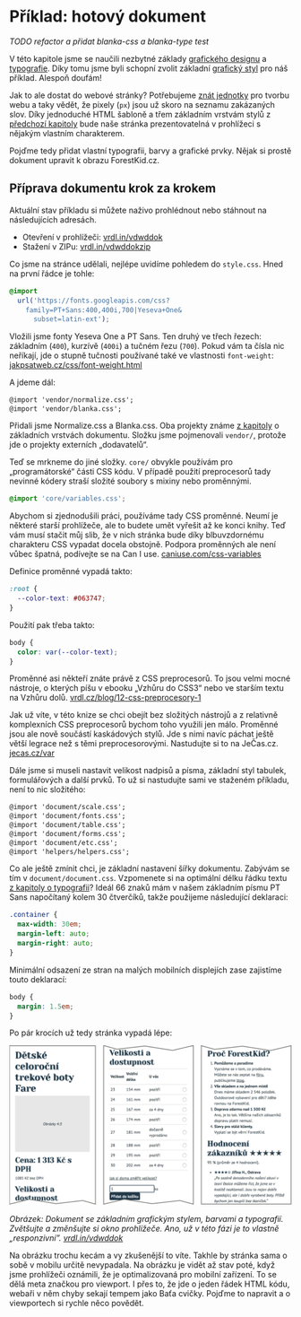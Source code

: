 # Příklad: hotový dokument

*TODO refactor a přidat blanka-css a blanka-type test*

V této kapitole jsme se naučili nezbytné základy [grafického designu](graficky-design.md) a [typografie](typografie.md). Díky tomu jsme byli schopní zvolit základní [grafický styl](priklad-barvy-typografie.md) pro náš příklad.  Alespoň doufám! 

Jak to ale dostat do webové stránky? Potřebujeme [znát jednotky](jednotky.md) pro tvorbu webu a taky vědět, že pixely (`px`) jsou už skoro na seznamu zakázaných slov. Díky jednoduché HTML šabloně a třem základním vrstvám stylů z [předchozí kapitoly](dokument-nastroje.md) bude naše stránka prezentovatelná v prohlížeci s nějakým vlastním charakterem. 

Pojďme tedy přidat vlastní typografii, barvy a grafické prvky. Nějak si prostě dokument upravit k obrazu ForestKid.cz.

## Příprava dokumentu krok za krokem

Aktuální stav příkladu si můžete naživo prohlédnout nebo stáhnout na následujících adresách.

- Otevření v prohlížeči: [vrdl.in/vdwddok](http://vrdl.in/vdwddok)
- Stažení v ZIPu: [vrdl.in/vdwddokzip](http://vrdl.in/vdwddokzip)

Co jsme na stránce udělali, nejlépe uvidíme pohledem do `style.css`. Hned na první řádce je tohle:

```css
@import 
  url('https://fonts.googleapis.com/css?
    family=PT+Sans:400,400i,700|Yeseva+One&
      subset=latin-ext');
```

Vložili jsme fonty Yeseva One a PT Sans. Ten druhý ve třech řezech: základním (`400`), kurzívě (`400i`) a tučném řezu (`700`). Pokud vám ta čísla nic neříkají, jde o stupně tučnosti používané také ve vlastnosti `font-weight`: [jakpsatweb.cz/css/font-weight.html](http://jakpsatweb.cz/css/font-weight.html)

A jdeme dál:

```
@import 'vendor/normalize.css';
@import 'vendor/blanka.css';
```

Přidali jsme Normalize.css a Blanka.css. Oba projekty známe [z kapitoly](dokument-nastroje.md) o základních vrstvách dokumentu. Složku jsme pojmenovali `vendor/`, protože jde o projekty externích „dodavatelů“.

Teď se mrkneme do jiné složky. `core/` obvykle používám pro „programátorské“ části CSS kódu. V případě použití preprocesorů tady nevinné kódery straší složité soubory s mixiny nebo proměnnými. 

```css
@import 'core/variables.css';
```

Abychom si zjednodušili práci, používáme tady CSS proměnné. Neumí je některé starší prohlížeče, ale to budete umět vyřešit až ke konci knihy. Teď vám musí stačit můj slib, že v nich stránka bude díky blbuvzdornému charakteru CSS vypadat docela obstojně. Podpora proměnných ale není vůbec špatná, podívejte se na Can I use. [caniuse.com/css-variables](http://caniuse.com/#feat=css-variables)

Definice proměnné vypadá takto:

```css
:root {
  --color-text: #063747;
}
```

Použití pak třeba takto: 

```css
body {
  color: var(--color-text);
}
```

Proměnné asi někteří znáte právě z CSS preprocesorů. To jsou velmi mocné nástroje, o kterých píšu v ebooku „Vzhůru do CSS3“ nebo ve starším textu na Vzhůru dolů. [vrdl.cz/blog/12-css-preprocesory-1](http://www.vzhurudolu.cz/blog/12-css-preprocesory-1)

Jak už víte, v této knize se chci obejít bez složitých nástrojů a z relativně komplexních CSS preprocesorů bychom toho využili jen málo. Proměnné jsou ale nově součástí kaskádových stylů. Jde s nimi navíc páchat ještě větší legrace než s těmi preprocesorovými. Nastudujte si to na JeČas.cz. [jecas.cz/var](http://jecas.cz/var)

Dále jsme si museli nastavit velikost nadpisů a písma, základní styl tabulek, formulářových a další prvků. To už si nastudujte sami ve staženém příkladu, není to nic složitého:

```
@import 'document/scale.css';
@import 'document/fonts.css';
@import 'document/table.css';
@import 'document/forms.css';
@import 'document/etc.css';
@import 'helpers/helpers.css';
```

Co ale ještě zmínit chci, je základní nastavení šířky dokumentu. Zabývám se tím v `document/document.css`. Vzpomenete si na optimální délku řádku textu [z kapitoly o typografii](typografie.md)? Ideál 66 znaků mám v našem základním písmu PT Sans napočítaný kolem 30 čtverčíků, takže použijeme následující deklaraci:

```css
.container {
  max-width: 30em; 
  margin-left: auto;
  margin-right: auto;
}
``` 

Minimální odsazení ze stran na malých mobilních displejích zase zajistíme touto deklarací:

```css
body {
  margin: 1.5em;
}
```

Po pár krocích už tedy stránka vypadá lépe:

![Dokument fáze příkladu](dist/images/original/vdwd/priklad-dokument.jpg)

*Obrázek: Dokument se základním grafickým stylem, barvami a typografií. Zvětšujte a změnšujte si okno prohlížeče. Ano, už v této fázi je to vlastně „responzivní”. [vrdl.in/vdwddok](http://vrdl.in/vdwddok)*

Na obrázku trochu kecám a vy zkušenější to víte. Takhle by stránka sama o sobě v mobilu určitě nevypadala. Na obrázku je vidět až stav poté, když jsme prohlížeči oznámili, že je optimalizovaná pro mobilní zařízení. To se dělá meta značkou pro viewport. I přes to, že jde o jeden řádek HTML kódu, webaři v něm chyby sekají tempem jako Baťa cvičky. Pojďme to napravit a o viewportech si rychle něco povědět.

